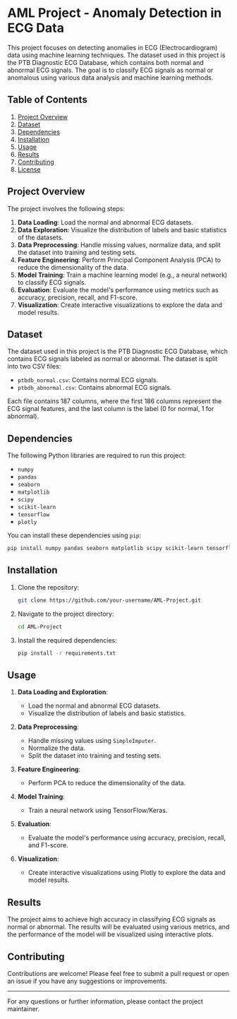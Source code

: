# AML Project - Anomaly Detection in ECG Data

This project focuses on detecting anomalies in ECG (Electrocardiogram) data using machine learning techniques. The dataset used in this project is the PTB Diagnostic ECG Database, which contains both normal and abnormal ECG signals. The goal is to classify ECG signals as normal or anomalous using various data analysis and machine learning methods.

## Table of Contents

1. [Project Overview](#project-overview)
2. [Dataset](#dataset)
3. [Dependencies](#dependencies)
4. [Installation](#installation)
5. [Usage](#usage)
6. [Results](#results)
7. [Contributing](#contributing)
8. [License](#license)

## Project Overview

The project involves the following steps:

1. **Data Loading**: Load the normal and abnormal ECG datasets.
2. **Data Exploration**: Visualize the distribution of labels and basic statistics of the datasets.
3. **Data Preprocessing**: Handle missing values, normalize data, and split the dataset into training and testing sets.
4. **Feature Engineering**: Perform Principal Component Analysis (PCA) to reduce the dimensionality of the data.
5. **Model Training**: Train a machine learning model (e.g., a neural network) to classify ECG signals.
6. **Evaluation**: Evaluate the model's performance using metrics such as accuracy, precision, recall, and F1-score.
7. **Visualization**: Create interactive visualizations to explore the data and model results.

## Dataset

The dataset used in this project is the PTB Diagnostic ECG Database, which contains ECG signals labeled as normal or abnormal. The dataset is split into two CSV files:

- `ptbdb_normal.csv`: Contains normal ECG signals.
- `ptbdb_abnormal.csv`: Contains abnormal ECG signals.

Each file contains 187 columns, where the first 186 columns represent the ECG signal features, and the last column is the label (0 for normal, 1 for abnormal).

## Dependencies

The following Python libraries are required to run this project:

- `numpy`
- `pandas`
- `seaborn`
- `matplotlib`
- `scipy`
- `scikit-learn`
- `tensorflow`
- `plotly`

You can install these dependencies using `pip`:

```bash
pip install numpy pandas seaborn matplotlib scipy scikit-learn tensorflow plotly
```

## Installation

1. Clone the repository:

   ```bash
   git clone https://github.com/your-username/AML-Project.git
   ```

2. Navigate to the project directory:

   ```bash
   cd AML-Project
   ```

3. Install the required dependencies:

   ```bash
   pip install -r requirements.txt
   ```

## Usage

1. **Data Loading and Exploration**:
   - Load the normal and abnormal ECG datasets.
   - Visualize the distribution of labels and basic statistics.

2. **Data Preprocessing**:
   - Handle missing values using `SimpleImputer`.
   - Normalize the data.
   - Split the dataset into training and testing sets.

3. **Feature Engineering**:
   - Perform PCA to reduce the dimensionality of the data.

4. **Model Training**:
   - Train a neural network using TensorFlow/Keras.

5. **Evaluation**:
   - Evaluate the model's performance using accuracy, precision, recall, and F1-score.

6. **Visualization**:
   - Create interactive visualizations using Plotly to explore the data and model results.

## Results

The project aims to achieve high accuracy in classifying ECG signals as normal or abnormal. The results will be evaluated using various metrics, and the performance of the model will be visualized using interactive plots.

## Contributing

Contributions are welcome! Please feel free to submit a pull request or open an issue if you have any suggestions or improvements.



---

For any questions or further information, please contact the project maintainer.
